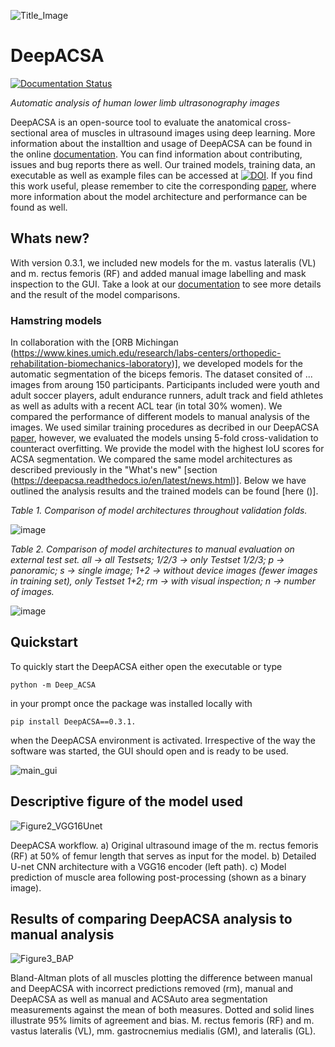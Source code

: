 ![Title_Image](https://user-images.githubusercontent.com/71383228/148084248-5e169761-a075-4c86-836a-e9b2cec56ef6.jpg)

# DeepACSA
[![Documentation Status](https://readthedocs.org/projects/deepacsa/badge/?version=latest)](https://deepacsa.readthedocs.io/en/latest/?badge=latest)

*Automatic analysis of human lower limb ultrasonography images*

DeepACSA is an open-source tool to evaluate the anatomical cross-sectional area of muscles in ultrasound images using deep learning.
More information about the installtion and usage of DeepACSA can be found in the online [documentation](https://deepacsa.readthedocs.io/en/latest/index.html). You can find information about contributing, issues and bug reports there as well.
Our trained models, training data, an executable as well as example files can be accessed at [![DOI](https://zenodo.org/badge/DOI/10.5281/zenodo.8419487.svg)](https://doi.org/10.5281/zenodo.8419487).
If you find this work useful, please remember to cite the corresponding [paper](https://journals.lww.com/acsm-msse/Abstract/9900/DeepACSA__Automatic_Segmentation_of.87.aspx), where more information about the model architecture and performance can be found as well. 

## Whats new?

With version 0.3.1, we included new models for the m. vastus lateralis (VL) and m. rectus femoris (RF) and added manual image labelling and mask inspection to the GUI. Take a look at our [documentation](https://deepacsa.readthedocs.io/en/latest/index.html) to see more details and the result of the model comparisons.

### Hamstring models
In collaboration with the [ORB Michingan (https://www.kines.umich.edu/research/labs-centers/orthopedic-rehabilitation-biomechanics-laboratory)], we developed models for the automatic segmentation of the biceps femoris. The dataset consited of ... images from aroung 150 participants. Participants included were youth and adult soccer players, 
adult endurance runners, adult track and field athletes as well as adults with a recent ACL tear (in total 30% women). We compared the performance of different models to manual analysis of the images. We used similar training procedures as decribed in our DeepACSA [paper](https://journals.lww.com/acsm-msse/Abstract/9900/DeepACSA__Automatic_Segmentation_of.87.aspx), however, we evaluated the models unsing 5-fold cross-validation to counteract overfitting. We provide the model with the highest IoU scores for ACSA segmentation. We compared the same model architectures as described previously in the "What's new" [section (https://deepacsa.readthedocs.io/en/latest/news.html)]. Below we have outlined the analysis results and the trained models can be found [here ()]. 

*Table 1. Comparison of model architectures throughout validation folds.*

![image](https://github.com/PaulRitsche/DeepACSA/assets/71383228/3844d5c7-8376-4016-9c2e-a36eb42f301e)

*Table 2. Comparison of model architectures to manual evaluation on external test set. all -> all Testsets; 1/2/3 -> only Testset 1/2/3; p -> panoramic; s -> single image; 1+2 -> without device images (fewer images in training set), only Testset 1+2; rm -> with visual inspection; n -> number of images.*		

![image](https://github.com/PaulRitsche/DeepACSA/assets/71383228/f33e687a-3343-445d-be45-4be997d03a81)


## Quickstart

To quickly start the DeepACSA either open the executable or type 

``python -m Deep_ACSA``

in your prompt once the package was installed locally with

``pip install DeepACSA==0.3.1.``

when the DeepACSA environment is activated. 
Irrespective of the way the software was started, the GUI should open and is ready to be used.

![main_gui](https://github.com/PaulRitsche/DeepACSA/assets/71383228/b3a48daf-58ea-4971-badd-dcd6387000b7)


## Descriptive figure of the model used

![Figure2_VGG16Unet](https://user-images.githubusercontent.com/71383228/182554020-2c8bad75-7f08-4194-8f5f-0a521a70781c.jpg)

DeepACSA workflow. a) Original ultrasound image of the m. rectus femoris (RF) at 50% of femur length that serves as input for the model. b) Detailed U-net CNN architecture with a VGG16 encoder (left path). c) Model prediction of muscle area following post-processing (shown as a binary image). 

## Results of comparing DeepACSA analysis to manual analysis

![Figure3_BAP](https://user-images.githubusercontent.com/71383228/182554096-c5fde7cd-a137-4cc4-ad73-a819368d13ec.jpg)

Bland-Altman plots of all muscles plotting the difference between manual and DeepACSA with incorrect predictions removed (rm), manual and DeepACSA as well as manual and ACSAuto area segmentation measurements against the mean of both measures. Dotted and solid lines illustrate 95% limits of agreement and bias. M. rectus femoris (RF) and m. vastus lateralis (VL), mm. gastrocnemius medialis (GM), and lateralis (GL).
